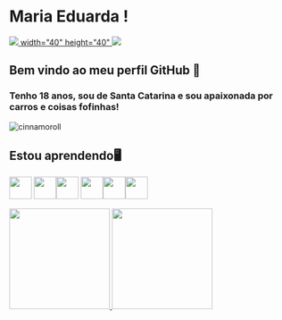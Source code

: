 # Maria Eduarda ! 

<div>
<a href = "maria-eduarda@outlook.com"><img loading="lazy" src="https://github.com/DudaAlvess/DudaAlvess/assets/128609194/8b909a0e-653b-49e5-b269-b621515fae6f="_blank" >
width="40" height="40" </a>
<a href="linkedin.com/in/maria-eduarda-luciano-alves/" target="_blank"><img loading="lazy" src="https://img.shields.io/badge/-LinkedIn-%230077B5?style=for-the-badge&logo=linkedin&logoColor=white" target="_blank"></a>   
</div>

## Bem vindo ao meu perfil GitHub 👋
### Tenho 18 anos, sou de Santa Catarina e sou apaixonada por carros e coisas fofinhas! 

![cinnamoroll](https://github.com/DudaAlvess/DudaAlvess/assets/128609194/8fddfa8e-e78c-4193-aedf-b95db9163180)

## Estou aprendendo🖥️
<img loading="lazy" src="https://cdn.jsdelivr.net/gh/devicons/devicon/icons/java/java-original.svg" width="40" height="40"/> <img loading="lazy" src="https://cdn.jsdelivr.net/gh/devicons/devicon/icons/linux/linux-original.svg" width="40" height="40"/><img src="https://cdn.jsdelivr.net/gh/devicons/devicon@latest/icons/azuresqldatabase/azuresqldatabase-original.svg" width="40" height="40"/> <img src="https://cdn.jsdelivr.net/gh/devicons/devicon@latest/icons/canva/canva-original.svg" width="40" height="40" /><img src="https://cdn.jsdelivr.net/gh/devicons/devicon@latest/icons/python/python-original.svg" width="40" height="40" /><img src="https://cdn.jsdelivr.net/gh/devicons/devicon@latest/icons/visualstudio/visualstudio-original.svg" width="40" height="40" />
<div>
<a href="https://github.com/seu-usuário-aqui">
<img loading="lazy" height="180em" src="https://github-readme-stats.vercel.app/api/top-langs/?username=DudaAlvess&layout=compact&langs_count=7&theme=dracula"/>
<img loading="lazy" height="180em" src="https://github-readme-stats.vercel.app/api?username=DudaAlvess&show_icons=true&theme=dracula&include_all_commits=true&count_private=true"/>
</div>
          
          
          

